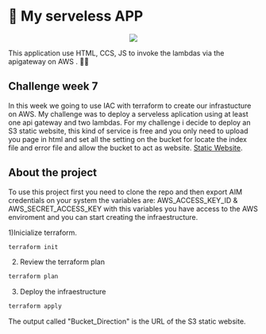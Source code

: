 # 🔗 My serveless APP
<p align="center">
<img src="https://i.ibb.co/THcSLWK/avatar.png">
</p>
This application use HTML, CCS, JS to invoke the lambdas via the apigateway on AWS . 🦦🦦

## Challenge week 7

In this week we going to use IAC with terraform to create our infrastucture on AWS. My challenge was to deploy a serveless aplication using at least one api gateway and two lambdas. For my challenge i decide to deploy an S3 static website, this kind of service is free and you only need to upload you page in html and set all the setting on the bucket for locate the index file and error file and allow the bucket to act as website. [Static Website](http://xking-myapp.s3-website-us-east-1.amazonaws.com).

## About the project

To use this project first you need to clone the repo and then export AIM credentials on your system the variables are: AWS_ACCESS_KEY_ID & AWS_SECRET_ACCESS_KEY with this variables you have access to the AWS enviroment and you can start creating the infraestructure.

1)Inicialize terraform.
```js
terraform init

```
2) Review the terraform plan
```js
terraform plan
```

3) Deploy the infraestructure
```js
terraform apply
```

The output called "Bucket_Direction" is the URL of the S3 static website.
